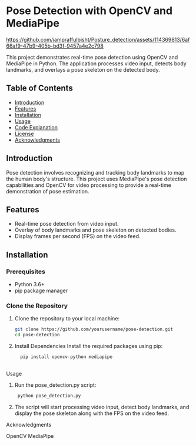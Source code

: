 # **Pose Detection with OpenCV and MediaPipe**


https://github.com/iampraffulbisht/Posture_detection/assets/114369813/6af66af9-47b9-405b-bd3f-9457a4e2c798


This project demonstrates real-time pose detection using OpenCV and MediaPipe in Python. The application processes video input, detects body landmarks, and overlays a pose skeleton on the detected body.

## Table of Contents

- [Introduction](#introduction)
- [Features](#features)
- [Installation](#installation)
- [Usage](#usage)
- [Code Explanation](#code-explanation)
- [License](#license)
- [Acknowledgments](#acknowledgments)

## Introduction

Pose detection involves recognizing and tracking body landmarks to map the human body's structure. This project uses MediaPipe's pose detection capabilities and OpenCV for video processing to provide a real-time demonstration of pose estimation.

## Features

- Real-time pose detection from video input.
- Overlay of body landmarks and pose skeleton on detected bodies.
- Display frames per second (FPS) on the video feed.

## Installation

### Prerequisites

- Python 3.6+
- pip package manager

### Clone the Repository

1. Clone the repository to your local machine:
   ```bash
   git clone https://github.com/yourusername/pose-detection.git
   cd pose-detection
   
2. Install Dependencies
Install the required packages using pip:
   ```bash
     pip install opencv-python mediapipe
      
Usage

1. Run the pose_detection.py script:
   ```bash
    python pose_detection.py

3. The script will start processing video input, detect body landmarks, and display the pose skeleton along with the FPS on the video feed.

Acknowledgments

OpenCV
MediaPipe

